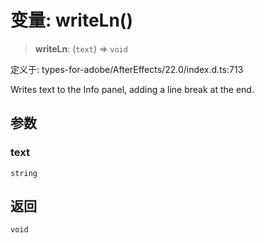# 变量: writeLn()

> **writeLn**: (`text`) => `void`

定义于: types-for-adobe/AfterEffects/22.0/index.d.ts:713

Writes text to the Info panel, adding a line break at the end.

## 参数

### text

`string`

## 返回

`void`

